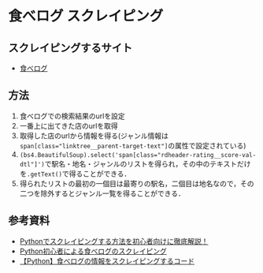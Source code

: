 # 食べログ スクレイピング

## スクレイピングするサイト

- [食べログ](https://tabelog.com/)

## 方法

1. 食べログでの検索結果のurlを設定
2. 一番上に出てきた店のurlを取得
3. 取得した店のurlから情報を得る(ジャンル情報は`span[class="linktree__parent-target-text"]`の属性で設定されている)
4. `(bs4.BeautifulSoup).select('span[class="rdheader-rating__score-val-dtl"]')`で駅名・地名・ジャンルのリストを得られ，その中のテキストだけを`.getText()`で得ることができる．
5. 得られたリストの最初の一個目は最寄りの駅名，二個目は地名なので，その二つを除外するとジャンル一覧を得ることができる．

## 参考資料

- [Pythonでスクレイピングする方法を初心者向けに徹底解説！](https://dividable.net/programming/python/python-scraping)
- [Python初心者による食べログのスクレイピング](https://qiita.com/you_gin/items/e982ed443c71771ee9b6)
- [【Python】食べログの情報をスクレイピングするコード](https://komono-tsukai-minarai.net/tabelog-scraping/)
